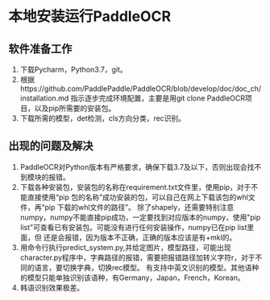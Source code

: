 # 本地安装运行PaddleOCR
## 软件准备工作
1. 下载Pycharm，Python3.7，git。
2. 根据https://github.com/PaddlePaddle/PaddleOCR/blob/develop/doc/doc_ch/installation.md 指示逐步完成环境配置，主要是用git clone PaddleOCR项目，以及pip所需要的安装包。
3. 下载所需的模型，det检测，cls方向分类，rec识别。
## 出现的问题及解决
1. PaddleOCR对Python版本有严格要求，确保下载3.7及以下，否则出现会找不到模块的报错。
2. 下载各种安装包，安装包的名称在requirement.txt文件里，使用pip，对于不能直接使用“pip 包的名称”成功安装的包，可以自己在网上下载该包的whl文件，再“pip 下载的whl文件的路径”。
   除了shapely，还需要特别注意numpy，numpy不能直接pip成功，一定要找到对应版本的numpy，使用"pip list"可查看已有安装包。可能没有进行任何安装操作，numpy已在pip list里面，但
   还是会报错，因为版本不正确，正确的版本应该是有+mkl的。
3. 用命令行执行predict_system.py,并给定图片，模型路径，可能出现character.py程序中，字典路径的报错，需要把报错路径加转义字符r，对于不同的语言，要切换字典，切换rec模型。
   有支持中英文识别的模型。其他语种的模型只能单独识别该语种，有Germany，Japan，French，Korean。
4. 韩语识别效果极差。
